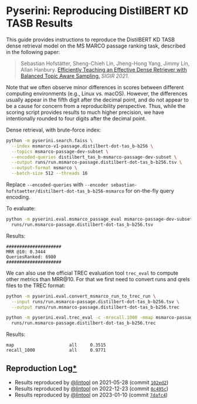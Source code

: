 # Pyserini: Reproducing DistilBERT KD TASB Results

This guide provides instructions to reproduce the DistilBERT KD TASB dense retrieval model on the MS MARCO passage ranking task, described in the following paper:

> Sebastian Hofstätter, Sheng-Chieh Lin, Jheng-Hong Yang, Jimmy Lin, Allan Hanbury. [Efficiently Teaching an Effective Dense Retriever with Balanced Topic Aware Sampling.](https://arxiv.org/abs/2104.06967) _SIGIR 2021_.

Note that we often observe minor differences in scores between different computing environments (e.g., Linux vs. macOS).
However, the differences usually appear in the fifth digit after the decimal point, and do not appear to be a cause for concern from a reproducibility perspective.
Thus, while the scoring script provides results to much higher precision, we have intentionally rounded to four digits after the decimal point.

Dense retrieval, with brute-force index:

```bash
python -m pyserini.search.faiss \
  --index msmarco-v1-passage.distilbert-dot-tas_b-b256 \
  --topics msmarco-passage-dev-subset \
  --encoded-queries distilbert_tas_b-msmarco-passage-dev-subset \
  --output runs/run.msmarco-passage.distilbert-dot-tas_b-b256.tsv \
  --output-format msmarco \
  --batch-size 512 --threads 16
```

Replace `--encoded-queries` with `--encoder sebastian-hofstaetter/distilbert-dot-tas_b-b256-msmarco` for on-the-fly query encoding.

To evaluate:

```bash
python -m pyserini.eval.msmarco_passage_eval msmarco-passage-dev-subset \
  runs/run.msmarco-passage.distilbert-dot-tas_b-b256.tsv
```

Results:

```
#####################
MRR @10: 0.3444
QueriesRanked: 6980
#####################
```

We can also use the official TREC evaluation tool `trec_eval` to compute other metrics than MRR@10. 
For that we first need to convert runs and qrels files to the TREC format:

```bash
python -m pyserini.eval.convert_msmarco_run_to_trec_run \
  --input runs/run.msmarco-passage.distilbert-dot-tas_b-b256.tsv \
  --output runs/run.msmarco-passage.distilbert-dot-tas_b-b256.trec

python -m pyserini.eval.trec_eval -c -mrecall.1000 -mmap msmarco-passage-dev-subset \
  runs/run.msmarco-passage.distilbert-dot-tas_b-b256.trec
```

Results:

```
map                     all     0.3515
recall_1000             all     0.9771
```

## Reproduction Log[*](reproducibility.md)
 
+ Results reproduced by [@lintool](https://github.com/lintool) on 2021-05-28 (commit [`102ed2`](https://github.com/castorini/pyserini/commit/102ed2b2e8770978e4b3e09804913dcffb63c4a7))
+ Results reproduced by [@lintool](https://github.com/lintool) on 2022-12-23 (commit [`0c495c`](https://github.com/castorini/pyserini/commit/0c495cf2999dda980eb1f85efa30a4323cef5855))
+ Results reproduced by [@lintool](https://github.com/lintool) on 2023-01-10 (commit [`7dafc4`](https://github.com/castorini/pyserini/commit/7dafc4f918bd44ada3771a5c81692ab19cc2cae9))

